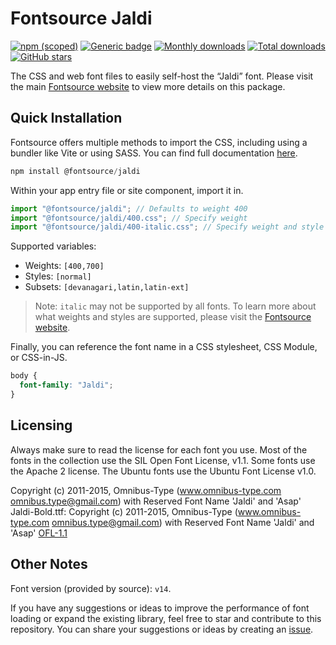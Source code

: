 # Fontsource Jaldi

[![npm (scoped)](https://img.shields.io/npm/v/@fontsource/jaldi?color=brightgreen)](https://www.npmjs.com/package/@fontsource/jaldi) [![Generic badge](https://img.shields.io/badge/fontsource-passing-brightgreen)](https://github.com/fontsource/fontsource) [![Monthly downloads](https://badgen.net/npm/dm/@fontsource/jaldi)](https://github.com/fontsource/fontsource) [![Total downloads](https://badgen.net/npm/dt/@fontsource/jaldi)](https://github.com/fontsource/fontsource) [![GitHub stars](https://img.shields.io/github/stars/fontsource/fontsource.svg?style=social&label=Star)](https://github.com/fontsource/fontsource/stargazers)

The CSS and web font files to easily self-host the “Jaldi” font. Please visit the main [Fontsource website](https://fontsource.org/fonts/jaldi) to view more details on this package.

## Quick Installation

Fontsource offers multiple methods to import the CSS, including using a bundler like Vite or using SASS. You can find full documentation [here](https://fontsource.org/docs/getting-started/introduction).

```javascript
npm install @fontsource/jaldi
```

Within your app entry file or site component, import it in.

```javascript
import "@fontsource/jaldi"; // Defaults to weight 400
import "@fontsource/jaldi/400.css"; // Specify weight
import "@fontsource/jaldi/400-italic.css"; // Specify weight and style
```

Supported variables:
- Weights: `[400,700]`
- Styles: `[normal]`
- Subsets: `[devanagari,latin,latin-ext]`

> Note: `italic` may not be supported by all fonts. To learn more about what weights and styles are supported, please visit the [Fontsource website](https://fontsource.org/fonts/jaldi).

Finally, you can reference the font name in a CSS stylesheet, CSS Module, or CSS-in-JS.

```css
body {
  font-family: "Jaldi";
}
```

## Licensing
Always make sure to read the license for each font you use. Most of the fonts in the collection use the SIL Open Font License, v1.1. Some fonts use the Apache 2 license. The Ubuntu fonts use the Ubuntu Font License v1.0.

Copyright (c) 2011-2015, Omnibus-Type (www.omnibus-type.com omnibus.type@gmail.com) with Reserved Font Name 'Jaldi' and 'Asap' Jaldi-Bold.ttf: Copyright (c) 2011-2015, Omnibus-Type (www.omnibus-type.com omnibus.type@gmail.com) with Reserved Font Name 'Jaldi' and 'Asap'
[OFL-1.1](https://openfontlicense.org)

## Other Notes
Font version (provided by source): `v14`.

If you have any suggestions or ideas to improve the performance of font loading or expand the existing library, feel free to star and contribute to this repository. You can share your suggestions or ideas by creating an [issue](https://github.com/fontsource/fontsource/issues).